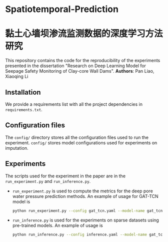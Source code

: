 # Spatiotemporal-Prediction
# 黏土心墙坝渗流监测数据的深度学习方法研究

This repository contains the code for the reproducibility of the experiments presented in the dissertation "Research on Deep Learning Model for Seepage Safety Monitoring of Clay-core Wall Dams". 
**Authors**: Pan Liao, Xiaoqing Li


## Installation

We provide a requirements list with all the project dependencies in `requirements.txt`. 

## Configuration files

The `config/` directory stores all the configuration files used to run the experiment. `config/` stores model configurations used for experiments on imputation.

## Experiments

The scripts used for the experiment in the paper are in the `run_experiment.py` and `run_inference.py`.

* `run_experiment.py` is used to compute the metrics for the deep pore water pressure prediction methods. An example of usage for GAT-TCN model is

	```bash
	python run_experiment.py --config gat_tcn.yaml --model-name gat_tcn --dataset-name grin
	```

* `run_inference.py` is used for the experiments on sparse datasets using pre-trained models. An example of usage is

	```bash
	python run_inference.py --config inference.yaml --model-name gat_tcn --dataset-name grin --exp-name 20230509T123018_21380673
	```

 
